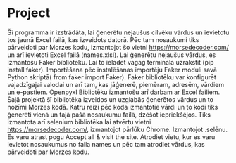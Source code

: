 # Project
Šī programma ir izstrādāta, lai ģenerētu nejaušus cilvēku vārdus un ievietotu tos jaunā Excel failā, kas izveidots datorā. Pēc tam nosaukumi tiks pārveidoti par Morzes kodu, izmantojot šo vietni https://morsedecoder.com/ un arī ievietoti Excel failā (names.xlsl).
Lai ģenerētu nejaušus vārdus, es izmantošu Faker bibliotēku. Lai to ieladet vagag terminala uzrakstit (pip install faker). Importēšana pēc instalēšanas importēju Faker moduli savā Python skriptā( from faker import Faker). Faker bibliotēku var konfigurēt vajadzīgajai valodai un arī tam, kas jāģenerē, piemēram, adresēm, vārdiem un e-pastiem.
Openpyxl Bibliotēku izmantošu arī darbam ar Excel failiem. Šajā projektā šī bibliotēka izveidos un uzglabās ģenerētos vārdus un to nozīmi Morzes kodā. Katru reizi pēc koda izmantotie vārdi un to kodi tiks ģenerēti vienā un tajā pašā nosaukumu failā, dzēšot iepriekšējos.
Tiks izmantota arī selenium bibliotēka lai atvērtu vietni https://morsedecoder.com/, izmantojot pārlūku Chrome. Izmantojot .selēnu. Es varu atrast pogu Accept all & visit the site. Atrodiet vietu, kur es varu ievietot nosaukumus no faila names un pēc tam atrodiet vārdus, kas pārveidoti par Morzes kodu.

